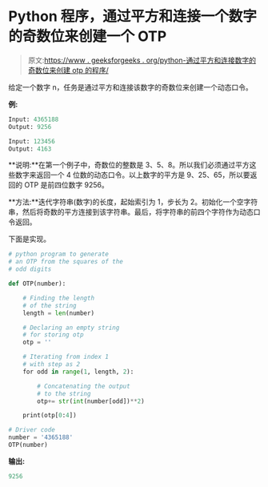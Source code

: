 # Python 程序，通过平方和连接一个数字的奇数位来创建一个 OTP

> 原文:[https://www . geeksforgeeks . org/python-通过平方和连接数字的奇数位来创建 otp 的程序/](https://www.geeksforgeeks.org/python-program-to-create-an-otp-by-squaring-and-concatenating-the-odd-digits-of-a-number/)

给定一个数字 n，任务是通过平方和连接该数字的奇数位来创建一个动态口令。

**例:**

```py
Input: 4365188
Output: 9256

Input: 123456
Output: 4163

```

**说明:**在第一个例子中，奇数位的整数是 3、5、8。所以我们必须通过平方这些数字来返回一个 4 位数的动态口令。以上数字的平方是 9、25、65，所以要返回的 OTP 是前四位数字 9256。

**方法:**迭代字符串(数字)的长度，起始索引为 1，步长为 2。初始化一个空字符串，然后将奇数的平方连接到该字符串。最后，将字符串的前四个字符作为动态口令返回。

下面是实现。

```py
# python program to generate
# an OTP from the squares of the
# odd digits

def OTP(number):

    # Finding the length 
    # of the string
    length = len(number)

    # Declaring an empty string 
    # for storing otp
    otp = ''

    # Iterating from index 1 
    # with step as 2
    for odd in range(1, length, 2):

        # Concatenating the output
        # to the string 
        otp+= str(int(number[odd])**2)

    print(otp[0:4])

# Driver code
number = '4365188'
OTP(number)
```

**输出:**

```py
9256

```